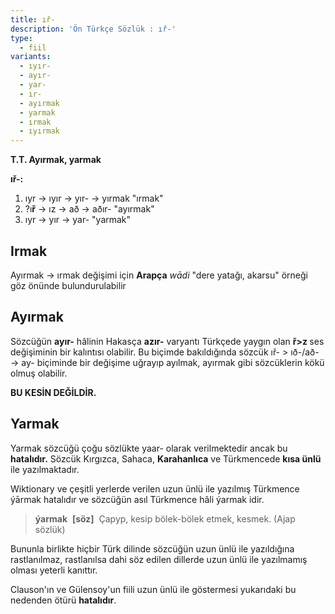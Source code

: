 ```yaml
---
title: ıř-
description: 'Ön Türkçe Sözlük : ıř-'
type:
  - fiil
variants:
  - ıyır-
  - ayır-
  - yar-
  - ır-
  - ayırmak
  - yarmak
  - ırmak
  - ıyırmak
---
```

**T.T. Ayırmak, yarmak**

**ıř-:**

1. ıyr -> ıyır -> yır- -> yırmak "ırmak"
2. ?ı**ř** -> ız -> að -> aðır- "ayırmak"
3. ıyr -> yır -> yar- "yarmak" 

## Irmak

Ayırmak -> ırmak değişimi için **Arapça** _wādi_ "dere yatağı, akarsu" örneği göz önünde bulundurulabilir

## Ayırmak

Sözcüğün **ayır-** hâlinin Hakasça **azır-** varyantı Türkçede yaygın olan **ř>z&#32;** ses değişiminin bir kalıntısı olabilir. Bu biçimde bakıldığında sözcük ıř- > ıð-/að- -> ay- biçiminde bir değişime uğrayıp ayılmak, ayırmak gibi sözcüklerin kökü olmuş olabilir. 

**BU KESİN DEĞİLDİR.**

## Yarmak

Yarmak sözcüğü çoğu sözlükte yaar- olarak verilmektedir ancak bu **hatalıdır.** Sözcük Kırgızca, Sahaca, **Karahanlıca** ve Türkmencede **kısa ünlü** ile yazılmaktadır.

Wiktionary ve çeşitli yerlerde verilen uzun ünlü ile yazılmış Türkmence ýārmak hatalıdır ve sözcüğün asıl Türkmence hâli ýarmak idir.

> **ýarmak**  **[söz]**  Çapyp, kesip bölek-bölek etmek, kesmek. (Ajap sözlük)

Bununla birlikte hiçbir Türk dilinde sözcüğün uzun ünlü ile yazıldığına rastlanılmaz, rastlanılsa dahi söz edilen dillerde uzun ünlü ile yazılmamış olması yeterli kanıttır.

Clauson'ın ve Gülensoy'un fiili uzun ünlü ile göstermesi yukarıdaki bu nedenden ötürü **hatalıdır**.
